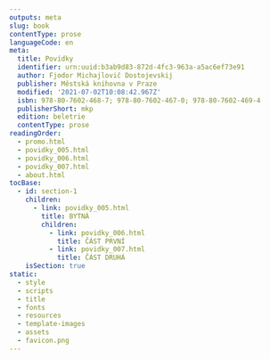 ```yaml
---
outputs: meta
slug: book
contentType: prose
languageCode: en
meta:
  title: Povídky
  identifier: urn:uuid:b3ab9d83-872d-4fc3-963a-a5ac6ef73e91
  author: Fjodor Michajlovič Dostojevskij
  publisher: Městská knihovna v Praze
  modified: '2021-07-02T10:08:42.967Z'
  isbn: 978-80-7602-468-7; 978-80-7602-467-0; 978-80-7602-469-4
  publisherShort: mkp
  edition: beletrie
  contentType: prose
readingOrder:
  - promo.html
  - povidky_005.html
  - povidky_006.html
  - povidky_007.html
  - about.html
tocBase:
  - id: section-1
    children:
      - link: povidky_005.html
        title: BYTNÁ
        children:
          - link: povidky_006.html
            title: ČÁST PRVNÍ
          - link: povidky_007.html
            title: ČÁST DRUHÁ
    isSection: true
static:
  - style
  - scripts
  - title
  - fonts
  - resources
  - template-images
  - assets
  - favicon.png
---
```

